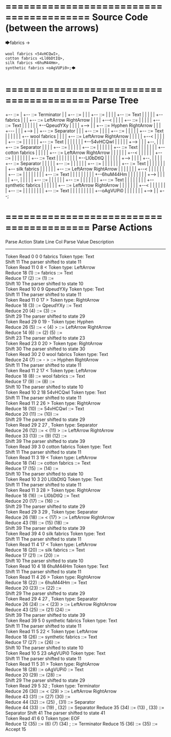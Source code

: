 ========================================
Source Code (between the arrows)
========================================

🡆fabrics <QpeudYXy> ->

	wool fabrics <54vHCQwI>,
	cotton fabrics <Ll0bDtIQ>,
	silk fabrics <6huM44Hm>,
	synthetic fabrics <oAgVUPi0>;🡄

========================================
Parse Tree
========================================

+--<scripture> ::= <expression>
|  +--<expression> ::= <item> <producer> <item-or-expression-list> Terminator
|  |  +--<item> ::= <text> <tag>
|  |  |  +--<text> ::= <text-chunk>
|  |  |  |  +--<text-chunk> ::= Text
|  |  |  |  |  +--fabrics 
|  |  |  +--<tag> ::= LeftArrow <text> RightArrow
|  |  |  |  +--<
|  |  |  |  +--<text> ::= <text-chunk>
|  |  |  |  |  +--<text-chunk> ::= Text
|  |  |  |  |  |  +--QpeudYXy
|  |  |  |  +-->
|  |  +--<producer> ::= Hyphen RightArrow
|  |  |  +---
|  |  |  +-->
|  |  +--<item-or-expression-list> ::= <item> Separator <item-or-expression-list>
|  |  |  +--<item> ::= <text> <tag>
|  |  |  |  +--<text> ::= <text-chunk>
|  |  |  |  |  +--<text-chunk> ::= Text
|  |  |  |  |  |  +--    wool fabrics 
|  |  |  |  +--<tag> ::= LeftArrow <text> RightArrow
|  |  |  |  |  +--<
|  |  |  |  |  +--<text> ::= <text-chunk>
|  |  |  |  |  |  +--<text-chunk> ::= Text
|  |  |  |  |  |  |  +--54vHCQwI
|  |  |  |  |  +-->
|  |  |  +--,
|  |  |  +--<item-or-expression-list> ::= <item> Separator <item-or-expression-list>
|  |  |  |  +--<item> ::= <text> <tag>
|  |  |  |  |  +--<text> ::= <text-chunk>
|  |  |  |  |  |  +--<text-chunk> ::= Text
|  |  |  |  |  |  |  +--    cotton fabrics 
|  |  |  |  |  +--<tag> ::= LeftArrow <text> RightArrow
|  |  |  |  |  |  +--<
|  |  |  |  |  |  +--<text> ::= <text-chunk>
|  |  |  |  |  |  |  +--<text-chunk> ::= Text
|  |  |  |  |  |  |  |  +--Ll0bDtIQ
|  |  |  |  |  |  +-->
|  |  |  |  +--,
|  |  |  |  +--<item-or-expression-list> ::= <item> Separator <item>
|  |  |  |  |  +--<item> ::= <text> <tag>
|  |  |  |  |  |  +--<text> ::= <text-chunk>
|  |  |  |  |  |  |  +--<text-chunk> ::= Text
|  |  |  |  |  |  |  |  +--    silk fabrics 
|  |  |  |  |  |  +--<tag> ::= LeftArrow <text> RightArrow
|  |  |  |  |  |  |  +--<
|  |  |  |  |  |  |  +--<text> ::= <text-chunk>
|  |  |  |  |  |  |  |  +--<text-chunk> ::= Text
|  |  |  |  |  |  |  |  |  +--6huM44Hm
|  |  |  |  |  |  |  +-->
|  |  |  |  |  +--,
|  |  |  |  |  +--<item> ::= <text> <tag>
|  |  |  |  |  |  +--<text> ::= <text-chunk>
|  |  |  |  |  |  |  +--<text-chunk> ::= Text
|  |  |  |  |  |  |  |  +--    synthetic fabrics 
|  |  |  |  |  |  +--<tag> ::= LeftArrow <text> RightArrow
|  |  |  |  |  |  |  +--<
|  |  |  |  |  |  |  +--<text> ::= <text-chunk>
|  |  |  |  |  |  |  |  +--<text-chunk> ::= Text
|  |  |  |  |  |  |  |  |  +--oAgVUPi0
|  |  |  |  |  |  |  +-->
|  |  +--;


========================================
Parse Actions
========================================

Parse Action      State    Line     Col   Parse Value                        Description                                                             
---------------   -----   -----   -----   --------------------------------   ------------------------------------------------------------------------
Token Read            0       0       0   fabrics                            Token type: Text                                                        
Shift                11                                                      The parser shifted to state 11                                          
Token Read           11       0       8   <                                  Token type: LeftArrow                                                   
Reduce               18                   (1) ::= fabrics                    <text-chunk> ::= Text                                                   
Reduce               17                   (2) ::= (1)                        <text> ::= <text-chunk>                                                 
Shift                10                                                      The parser shifted to state 10                                          
Token Read           10       0       9   QpeudYXy                           Token type: Text                                                        
Shift                11                                                      The parser shifted to state 11                                          
Token Read           11       0      17   >                                  Token type: RightArrow                                                  
Reduce               18                   (3) ::= QpeudYXy                   <text-chunk> ::= Text                                                   
Reduce               20                   (4) ::= (3)                        <text> ::= <text-chunk>                                                 
Shift                29                                                      The parser shifted to state 29                                          
Token Read           29       0      19   -                                  Token type: Hyphen                                                      
Reduce               26                   (5) ::= < (4) >                    <tag> ::= LeftArrow <text> RightArrow                                   
Reduce               14                   (6) ::= (2) (5)                    <item> ::= <text> <tag>                                                 
Shift                23                                                      The parser shifted to state 23                                          
Token Read           23       0      20   >                                  Token type: RightArrow                                                  
Shift                30                                                      The parser shifted to state 30                                          
Token Read           30       2       0       wool fabrics                   Token type: Text                                                        
Reduce               24                   (7) ::= - >                        <producer> ::= Hyphen RightArrow                                        
Shift                11                                                      The parser shifted to state 11                                          
Token Read           11       2      17   <                                  Token type: LeftArrow                                                   
Reduce               18                   (8) ::=     wool fabrics           <text-chunk> ::= Text                                                   
Reduce               17                   (9) ::= (8)                        <text> ::= <text-chunk>                                                 
Shift                10                                                      The parser shifted to state 10                                          
Token Read           10       2      18   54vHCQwI                           Token type: Text                                                        
Shift                11                                                      The parser shifted to state 11                                          
Token Read           11       2      26   >                                  Token type: RightArrow                                                  
Reduce               18                   (10) ::= 54vHCQwI                  <text-chunk> ::= Text                                                   
Reduce               20                   (11) ::= (10)                      <text> ::= <text-chunk>                                                 
Shift                29                                                      The parser shifted to state 29                                          
Token Read           29       2      27   ,                                  Token type: Separator                                                   
Reduce               26                   (12) ::= < (11) >                  <tag> ::= LeftArrow <text> RightArrow                                   
Reduce               33                   (13) ::= (9) (12)                  <item> ::= <text> <tag>                                                 
Shift                39                                                      The parser shifted to state 39                                          
Token Read           39       3       0       cotton fabrics                 Token type: Text                                                        
Shift                11                                                      The parser shifted to state 11                                          
Token Read           11       3      19   <                                  Token type: LeftArrow                                                   
Reduce               18                   (14) ::=     cotton fabrics        <text-chunk> ::= Text                                                   
Reduce               17                   (15) ::= (14)                      <text> ::= <text-chunk>                                                 
Shift                10                                                      The parser shifted to state 10                                          
Token Read           10       3      20   Ll0bDtIQ                           Token type: Text                                                        
Shift                11                                                      The parser shifted to state 11                                          
Token Read           11       3      28   >                                  Token type: RightArrow                                                  
Reduce               18                   (16) ::= Ll0bDtIQ                  <text-chunk> ::= Text                                                   
Reduce               20                   (17) ::= (16)                      <text> ::= <text-chunk>                                                 
Shift                29                                                      The parser shifted to state 29                                          
Token Read           29       3      29   ,                                  Token type: Separator                                                   
Reduce               26                   (18) ::= < (17) >                  <tag> ::= LeftArrow <text> RightArrow                                   
Reduce               43                   (19) ::= (15) (18)                 <item> ::= <text> <tag>                                                 
Shift                39                                                      The parser shifted to state 39                                          
Token Read           39       4       0       silk fabrics                   Token type: Text                                                        
Shift                11                                                      The parser shifted to state 11                                          
Token Read           11       4      17   <                                  Token type: LeftArrow                                                   
Reduce               18                   (20) ::=     silk fabrics          <text-chunk> ::= Text                                                   
Reduce               17                   (21) ::= (20)                      <text> ::= <text-chunk>                                                 
Shift                10                                                      The parser shifted to state 10                                          
Token Read           10       4      18   6huM44Hm                           Token type: Text                                                        
Shift                11                                                      The parser shifted to state 11                                          
Token Read           11       4      26   >                                  Token type: RightArrow                                                  
Reduce               18                   (22) ::= 6huM44Hm                  <text-chunk> ::= Text                                                   
Reduce               20                   (23) ::= (22)                      <text> ::= <text-chunk>                                                 
Shift                29                                                      The parser shifted to state 29                                          
Token Read           29       4      27   ,                                  Token type: Separator                                                   
Reduce               26                   (24) ::= < (23) >                  <tag> ::= LeftArrow <text> RightArrow                                   
Reduce               43                   (25) ::= (21) (24)                 <item> ::= <text> <tag>                                                 
Shift                39                                                      The parser shifted to state 39                                          
Token Read           39       5       0       synthetic fabrics              Token type: Text                                                        
Shift                11                                                      The parser shifted to state 11                                          
Token Read           11       5      22   <                                  Token type: LeftArrow                                                   
Reduce               18                   (26) ::=     synthetic fabrics     <text-chunk> ::= Text                                                   
Reduce               17                   (27) ::= (26)                      <text> ::= <text-chunk>                                                 
Shift                10                                                      The parser shifted to state 10                                          
Token Read           10       5      23   oAgVUPi0                           Token type: Text                                                        
Shift                11                                                      The parser shifted to state 11                                          
Token Read           11       5      31   >                                  Token type: RightArrow                                                  
Reduce               18                   (28) ::= oAgVUPi0                  <text-chunk> ::= Text                                                   
Reduce               20                   (29) ::= (28)                      <text> ::= <text-chunk>                                                 
Shift                29                                                      The parser shifted to state 29                                          
Token Read           29       5      32   ;                                  Token type: Terminator                                                  
Reduce               26                   (30) ::= < (29) >                  <tag> ::= LeftArrow <text> RightArrow                                   
Reduce               43                   (31) ::= (27) (30)                 <item> ::= <text> <tag>                                                 
Reduce               44                   (32) ::= (25) , (31)               <item-or-expression-list> ::= <item> Separator <item>                   
Reduce               44                   (33) ::= (19) , (32)               <item-or-expression-list> ::= <item> Separator <item-or-expression-list>
Reduce               35                   (34) ::= (13) , (33)               <item-or-expression-list> ::= <item> Separator <item-or-expression-list>
Shift                41                                                      The parser shifted to state 41                                          
Token Read           41       6       0                                      Token type: EOF                                                         
Reduce               12                   (35) ::= (6) (7) (34) ;            <expression> ::= <item> <producer> <item-or-expression-list> Terminator 
Reduce               15                   (36) ::= (35)                      <scripture> ::= <expression>                                            
Accept               15                                                                                                                              


